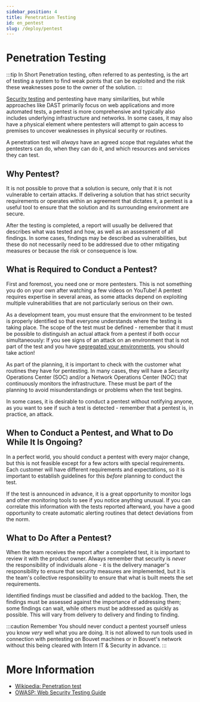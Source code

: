 ```yaml
---
sidebar_position: 4
title: Penetration Testing
id: en_pentest
slug: /deploy/pentest
---
```


# Penetration Testing
:::tip In Short
Penetration testing, often referred to as pentesting, is the art of testing a system to find weak points that can be exploited and the risk these weaknesses pose to the owner of the solution.
:::

[Security testing](/en/develop/security_testing) and pentesting have many similarities, but while approaches like DAST primarily focus on web applications and more automated tests, a pentest is more comprehensive and typically also includes underlying infrastructure and networks. In some cases, it may also have a physical element where pentesters will attempt to gain access to premises to uncover weaknesses in physical security or routines.

A penetration test will _always_ have an agreed scope that regulates what the pentesters can do, when they can do it, and which resources and services they can test.

## Why Pentest?
It is not possible to prove that a solution is secure, only that it is not vulnerable to certain attacks. If delivering a solution that has strict security requirements or operates within an agreement that dictates it, a pentest is a useful tool to ensure that the solution and its surrounding environment are secure.

After the testing is completed, a report will usually be delivered that describes what was tested and how, as well as an assessment of all findings. In some cases, findings may be described as vulnerabilities, but these do not necessarily need to be addressed due to other mitigating measures or because the risk or consequence is low.

## What is Required to Conduct a Pentest?
First and foremost, you need one or more pentesters. This is not something you do on your own after watching a few videos on YouTube! A pentest requires expertise in several areas, as some attacks depend on exploiting multiple vulnerabilities that are not particularly serious on their own.

As a development team, you must ensure that the environment to be tested is properly identified so that everyone understands where the testing is taking place. The scope of the test must be defined - remember that it must be possible to distinguish an actual attack from a pentest if both occur simultaneously: If you see signs of an attack on an environment that is not part of the test and you have [segregated your environments](/en/design/segregation_of_environments), you should take action!

As part of the planning, it is important to check with the customer what routines they have for pentesting. In many cases, they will have a Security Operations Center (SOC) and/or a Network Operations Center (NOC) that continuously monitors the infrastructure. These must be part of the planning to avoid misunderstandings or problems when the test begins.

In some cases, it is desirable to conduct a pentest without notifying anyone, as you want to see if such a test is detected - remember that a pentest is, in practice, an attack.

## When to Conduct a Pentest, and What to Do While It Is Ongoing?
In a perfect world, you should conduct a pentest with every major change, but this is not feasible except for a few actors with special requirements. Each customer will have different requirements and expectations, so it is important to establish guidelines for this _before_ planning to conduct the test.

If the test is announced in advance, it is a great opportunity to monitor logs and other monitoring tools to see if you notice anything unusual. If you can correlate this information with the tests reported afterward, you have a good opportunity to create automatic alerting routines that detect deviations from the norm.

## What to Do After a Pentest?
When the team receives the report after a completed test, it is important to review it with the product owner. Always remember that security is _never_ the responsibility of individuals alone - it is the delivery manager's responsibility to ensure that security measures are implemented, but it is the team's collective responsibility to ensure that what is built meets the set requirements.

Identified findings must be classified and added to the backlog. Then, the findings must be assessed against the importance of addressing them; some findings can wait, while others must be addressed as quickly as possible. This will vary from delivery to delivery and finding to finding.

:::caution Remember
You should never conduct a pentest yourself unless you know _very_ well what you are doing. It is not allowed to run tools used in connection with pentesting on Bouvet machines or in Bouvet's network without this being cleared with Intern IT & Security in advance.
:::

# More Information
* [Wikipedia: Penetration test](https://en.wikipedia.org/wiki/Penetration_test)
* [OWASP: Web Security Testing Guide](https://owasp.org/www-project-web-security-testing-guide/)
